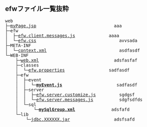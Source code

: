<H2>efwファイル一覧抜粋</H2>
<pre>
web
├─<a href="#">myPage.jsp</a>							&nbsp;&nbsp;aaa
├─efw
│  ├─<a href="#">efw.client.messages.js</a>				aaaa
│  └─<a href="#">efw.css</a>								avvsada
├─META-INF
│  └─<a href="#">context.xml</a>							asdfasdf
└─WEB-INF
    ├─<a href="#">web.xml</a>							&nbsp;&nbsp;adsfasfaf
    ├─classes
    │  └─<a href="#">efw.properties</a>					sadfasdf
    ├─efw
    │  ├─event
    │  │  └─<b><a href="#">myEvent.js</a></b>					&nbsp;&nbsp;sadfasdf
    │  ├─server
    │  │  ├─<a href="#">efw.server.customize.js</a>			sgdgsf
    │  │  └─<a href="#">efw.server.messages.js</a>			sdgfsdfds
    │  └─sql
    │      └─<b><a href="#">mySqlGroup.xml</a></b>				adsfafd
    └─lib
        └─<a href="#">jdbc.XXXXXX.jar</a>				&nbsp;&nbsp;adsfsafd
</pre>
